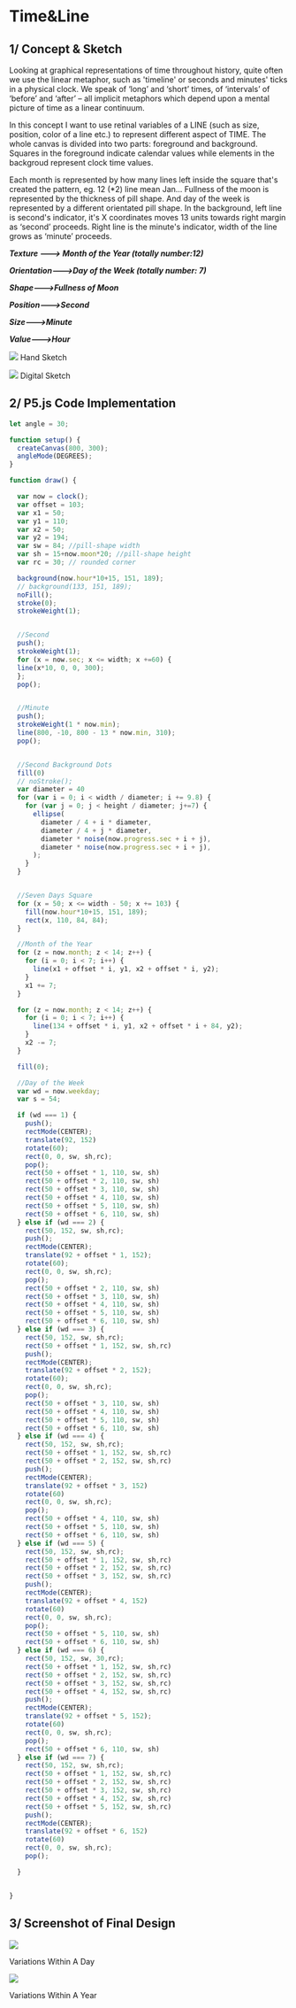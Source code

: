 # Time&Line

## 1/ Concept & Sketch

Looking at graphical representations of time throughout history, quite often we use the linear metaphor, such as 'timeline' or seconds and minutes' ticks in a physical clock. We speak of ‘long’ and ‘short’ times, of ‘intervals’ of ‘before’ and ‘after’ – all implicit metaphors which depend upon a mental picture of time as a linear continuum.

In this concept I want to use retinal variables of a LINE (such as size, position, color of a line etc.) to represent different aspect of TIME. The whole canvas is divided into two parts: foreground and background. Squares in the foreground indicate calendar values while elements in the backgroud represent clock time values.

Each month is represented by how many lines left inside the square that's created the pattern, eg. 12 (*2) line mean Jan... Fullness of the moon is represented by the thickness of pill shape. And day of the week is represented by a different orientated pill shape. In the background, left line is second's indicator, it's X coordinates moves 13 units towards right margin as ‘second’ proceeds. Right line is the minute's indicator, width of the line grows as ‘minute’ proceeds. 

***Texture ---> Month of the Year (totally number:12)***

***Orientation--->Day of the Week (totally number: 7)***

***Shape--->Fullness of Moon***

***Position--->Second***

***Size--->Minute***

***Value--->Hour***

![](HandSketch.jpg)
Hand Sketch

![](HybridSketch.jpg)
Digital Sketch



## 2/ P5.js Code Implementation

```Javascript
let angle = 30;

function setup() {
  createCanvas(800, 300);
  angleMode(DEGREES);
}

function draw() {

  var now = clock();
  var offset = 103;
  var x1 = 50;
  var y1 = 110;
  var x2 = 50;
  var y2 = 194;
  var sw = 84; //pill-shape width
  var sh = 15+now.moon*20; //pill-shape height
  var rc = 30; // rounded corner

  background(now.hour*10+15, 151, 189);
  // background(133, 151, 189);
  noFill();
  stroke(0);
  strokeWeight(1);


  //Second
  push();
  strokeWeight(1);
  for (x = now.sec; x <= width; x +=60) {
  line(x*10, 0, 0, 300);
  };
  pop();


  //Minute
  push();
  strokeWeight(1 * now.min);
  line(800, -10, 800 - 13 * now.min, 310);
  pop();


  //Second Background Dots
  fill(0)
  // noStroke();
  var diameter = 40
  for (var i = 0; i < width / diameter; i += 9.8) {
    for (var j = 0; j < height / diameter; j+=7) {
      ellipse(
        diameter / 4 + i * diameter,
        diameter / 4 + j * diameter,
        diameter * noise(now.progress.sec + i + j),
        diameter * noise(now.progress.sec + i + j),
      );
    }
  }


  //Seven Days Square 
  for (x = 50; x <= width - 50; x += 103) {
    fill(now.hour*10+15, 151, 189);
    rect(x, 110, 84, 84);
  }

  //Month of the Year 
  for (z = now.month; z < 14; z++) {
    for (i = 0; i < 7; i++) {
      line(x1 + offset * i, y1, x2 + offset * i, y2);
    }
    x1 += 7;
  }

  for (z = now.month; z < 14; z++) {
    for (i = 0; i < 7; i++) {
      line(134 + offset * i, y1, x2 + offset * i + 84, y2);
    }
    x2 -= 7;
  }

  fill(0);

  //Day of the Week 
  var wd = now.weekday;
  var s = 54;

  if (wd === 1) {
    push();
    rectMode(CENTER);
    translate(92, 152)
    rotate(60);
    rect(0, 0, sw, sh,rc);
    pop();
    rect(50 + offset * 1, 110, sw, sh)
    rect(50 + offset * 2, 110, sw, sh)
    rect(50 + offset * 3, 110, sw, sh)
    rect(50 + offset * 4, 110, sw, sh)
    rect(50 + offset * 5, 110, sw, sh)
    rect(50 + offset * 6, 110, sw, sh)
  } else if (wd === 2) {
    rect(50, 152, sw, sh,rc);
    push();
    rectMode(CENTER);
    translate(92 + offset * 1, 152);
    rotate(60);
    rect(0, 0, sw, sh,rc);
    pop();
    rect(50 + offset * 2, 110, sw, sh)
    rect(50 + offset * 3, 110, sw, sh)
    rect(50 + offset * 4, 110, sw, sh)
    rect(50 + offset * 5, 110, sw, sh)
    rect(50 + offset * 6, 110, sw, sh)
  } else if (wd === 3) {
    rect(50, 152, sw, sh,rc);
    rect(50 + offset * 1, 152, sw, sh,rc)
    push();
    rectMode(CENTER);
    translate(92 + offset * 2, 152);
    rotate(60);
    rect(0, 0, sw, sh,rc);
    pop();
    rect(50 + offset * 3, 110, sw, sh)
    rect(50 + offset * 4, 110, sw, sh)
    rect(50 + offset * 5, 110, sw, sh)
    rect(50 + offset * 6, 110, sw, sh)
  } else if (wd === 4) {
    rect(50, 152, sw, sh,rc);
    rect(50 + offset * 1, 152, sw, sh,rc)
    rect(50 + offset * 2, 152, sw, sh,rc)
    push();
    rectMode(CENTER);
    translate(92 + offset * 3, 152)
    rotate(60)
    rect(0, 0, sw, sh,rc);
    pop();
    rect(50 + offset * 4, 110, sw, sh)
    rect(50 + offset * 5, 110, sw, sh)
    rect(50 + offset * 6, 110, sw, sh)
  } else if (wd === 5) {
    rect(50, 152, sw, sh,rc);
    rect(50 + offset * 1, 152, sw, sh,rc)
    rect(50 + offset * 2, 152, sw, sh,rc)
    rect(50 + offset * 3, 152, sw, sh,rc)
    push();
    rectMode(CENTER);
    translate(92 + offset * 4, 152)
    rotate(60)
    rect(0, 0, sw, sh,rc);
    pop();
    rect(50 + offset * 5, 110, sw, sh)
    rect(50 + offset * 6, 110, sw, sh)
  } else if (wd === 6) {
    rect(50, 152, sw, 30,rc);
    rect(50 + offset * 1, 152, sw, sh,rc)
    rect(50 + offset * 2, 152, sw, sh,rc)
    rect(50 + offset * 3, 152, sw, sh,rc)
    rect(50 + offset * 4, 152, sw, sh,rc)
    push();
    rectMode(CENTER);
    translate(92 + offset * 5, 152);
    rotate(60)
    rect(0, 0, sw, sh,rc);
    pop();
    rect(50 + offset * 6, 110, sw, sh)
  } else if (wd === 7) {
    rect(50, 152, sw, sh,rc);
    rect(50 + offset * 1, 152, sw, sh,rc)
    rect(50 + offset * 2, 152, sw, sh,rc)
    rect(50 + offset * 3, 152, sw, sh,rc)
    rect(50 + offset * 4, 152, sw, sh,rc)
    rect(50 + offset * 5, 152, sw, sh,rc)
    push();
    rectMode(CENTER);
    translate(92 + offset * 6, 152)
    rotate(60)
    rect(0, 0, sw, sh,rc);
    pop();

  }


}
```

## 3/ Screenshot of Final Design
![](ScreenShotDifferencesWithinDay.jpg)

Variations Within A Day

![](ScreenShotDifferencesWithinYear.jpg)

Variations Within A Year

